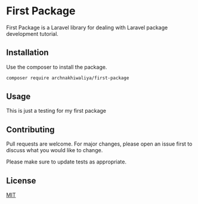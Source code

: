 # First Package

First Package is a Laravel library for dealing with Laravel package development tutorial.

## Installation

Use the composer to install the package.

```bash
composer require archnakhiwaliya/first-package
```

## Usage
This is just a testing for my first package


## Contributing

Pull requests are welcome. For major changes, please open an issue first
to discuss what you would like to change.

Please make sure to update tests as appropriate.

## License

[MIT](./LICENSE.MD)

